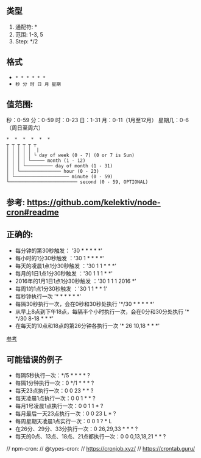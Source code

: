 ## 类型
1. 通配符: *
2. 范围: 1-3, 5
3. Step: */2

## 格式
- `* * * * * *`
- `秒 分 时 日 月 星期`
## 值范围:
秒：0-59
分：0-59
时：0-23
日：1-31
月：0-11（1月至12月）
星期几：0-6（周日至周六）

```
*  *  *  *  *  *
┬ ┬ ┬ ┬ ┬ ┬
│ │ │ │ │  |
│ │ │ │ │ └ day of week (0 - 7) (0 or 7 is Sun)
│ │ │ │ └───── month (1 - 12)
│ │ │ └────────── day of month (1 - 31)
│ │ └─────────────── hour (0 - 23)
│ └──────────────────── minute (0 - 59)
└───────────────────────── second (0 - 59, OPTIONAL)
```

## 参考: https://github.com/kelektiv/node-cron#readme


## 正确的:
- 每分钟的第30秒触发： '30 * * * * *'
- 每小时的1分30秒触发 ：'30 1 * * * *'
- 每天的凌晨1点1分30秒触发 ：'30 1 1 * * *'
- 每月的1日1点1分30秒触发 ：'30 1 1 1 * *'
- 2016年的1月1日1点1分30秒触发 ：'30 1 1 1 2016 *'
- 每周1的1点1分30秒触发 ：'30 1 1 * * 1'
- 每秒钟执行一次 '* * * * * *'
- 每隔30秒执行一次，会在0秒和30秒处执行  '*/30 * * * * *'
- 从早上8点到下午18点，每隔半个小时执行一次，会在0分和30分处执行  '* */30 8-18 * * *'
- 在每天的10点和18点的第26分钟各执行一次 '* 26 10,18 * * *'

[参考](https://blog.csdn.net/newborn2012/article/details/19120129)

## 可能错误的例子
- 每隔5秒执行一次：*/5 * * * * ?
- 每隔1分钟执行一次：0 */1 * * * ?
- 每天23点执行一次：0 0 23 * * ?
- 每天凌晨1点执行一次：0 0 1 * * ?
- 每月1号凌晨1点执行一次：0 0 1 1 * ?
- 每月最后一天23点执行一次：0 0 23 L * ?
- 每周星期天凌晨1点实行一次：0 0 1 ? * L
- 在26分、29分、33分执行一次：0 26,29,33 * * * ?
- 每天的0点、13点、18点、21点都执行一次：0 0 0,13,18,21 * * ?


// npm-cron:
// @types-cron:
// https://cronjob.xyz/
// https://crontab.guru/